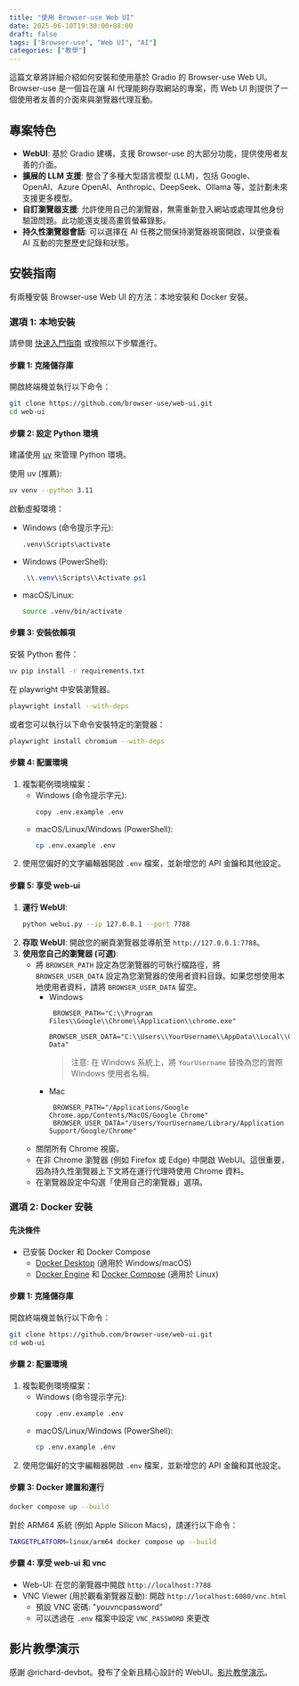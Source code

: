 ```yaml
---
title: "使用 Browser-use Web UI"
date: 2025-06-10T19:30:00+08:00
draft: false
tags: ["Browser-use", "Web UI", "AI"]
categories: ["教學"]
---
```


這篇文章將詳細介紹如何安裝和使用基於 Gradio 的 Browser-use Web UI。Browser-use 是一個旨在讓 AI 代理能夠存取網站的專案，而 Web UI 則提供了一個使用者友善的介面來與瀏覽器代理互動。

## 專案特色

*   **WebUI**: 基於 Gradio 建構，支援 Browser-use 的大部分功能，提供使用者友善的介面。
*   **擴展的 LLM 支援**: 整合了多種大型語言模型 (LLM)，包括 Google、OpenAI、Azure OpenAI、Anthropic、DeepSeek、Ollama 等，並計劃未來支援更多模型。
*   **自訂瀏覽器支援**: 允許使用自己的瀏覽器，無需重新登入網站或處理其他身份驗證問題。此功能還支援高畫質螢幕錄影。
*   **持久性瀏覽器會話**: 可以選擇在 AI 任務之間保持瀏覽器視窗開啟，以便查看 AI 互動的完整歷史記錄和狀態。

## 安裝指南

有兩種安裝 Browser-use Web UI 的方法：本地安裝和 Docker 安裝。

### 選項 1: 本地安裝

請參閱 [快速入門指南](https://docs.browser-use.com/quickstart#prepare-the-environment) 或按照以下步驟進行。

#### 步驟 1: 克隆儲存庫

開啟終端機並執行以下命令：

```bash
git clone https://github.com/browser-use/web-ui.git
cd web-ui
```

#### 步驟 2: 設定 Python 環境

建議使用 [uv](https://docs.astral.sh/uv/) 來管理 Python 環境。

使用 uv (推薦):

```bash
uv venv --python 3.11
```

啟動虛擬環境：

*   Windows (命令提示字元):
    ```cmd
    .venv\Scripts\activate
    ```
*   Windows (PowerShell):
    ```powershell
    .\\.venv\\Scripts\\Activate.ps1
    ```
*   macOS/Linux:
    ```bash
    source .venv/bin/activate
    ```

#### 步驟 3: 安裝依賴項

安裝 Python 套件：

```bash
uv pip install -r requirements.txt
```

在 playwright 中安裝瀏覽器。

```bash
playwright install --with-deps
```

或者您可以執行以下命令安裝特定的瀏覽器：

```bash
playwright install chromium --with-deps
```

#### 步驟 4: 配置環境

1.  複製範例環境檔案：
    *   Windows (命令提示字元):
        ```bash
        copy .env.example .env
        ```
    *   macOS/Linux/Windows (PowerShell):
        ```bash
        cp .env.example .env
        ```
2.  使用您偏好的文字編輯器開啟 `.env` 檔案，並新增您的 API 金鑰和其他設定。

#### 步驟 5: 享受 web-ui

1.  **運行 WebUI**:
    ```bash
    python webui.py --ip 127.0.0.1 --port 7788
    ```
2.  **存取 WebUI**: 開啟您的網頁瀏覽器並導航至 `http://127.0.0.1:7788`。
3.  **使用您自己的瀏覽器 (可選)**:
    *   將 `BROWSER_PATH` 設定為您瀏覽器的可執行檔路徑，將 `BROWSER_USER_DATA` 設定為您瀏覽器的使用者資料目錄。如果您想使用本地使用者資料，請將 `BROWSER_USER_DATA` 留空。
        *   Windows
            ```env
             BROWSER_PATH="C:\\Program Files\\Google\\Chrome\\Application\\chrome.exe"
             BROWSER_USER_DATA="C:\\Users\\YourUsername\\AppData\\Local\\Google\\Chrome\\User Data"
            ```
            > 注意: 在 Windows 系統上，將 `YourUsername` 替換為您的實際 Windows 使用者名稱。
        *   Mac
            ```env
             BROWSER_PATH="/Applications/Google Chrome.app/Contents/MacOS/Google Chrome"
             BROWSER_USER_DATA="/Users/YourUsername/Library/Application Support/Google/Chrome"
            ```
    *   關閉所有 Chrome 視窗。
    *   在非 Chrome 瀏覽器 (例如 Firefox 或 Edge) 中開啟 WebUI。這很重要，因為持久性瀏覽器上下文將在運行代理時使用 Chrome 資料。
    *   在瀏覽器設定中勾選「使用自己的瀏覽器」選項。

### 選項 2: Docker 安裝

#### 先決條件

*   已安裝 Docker 和 Docker Compose
    *   [Docker Desktop](https://www.docker.com/products/docker-desktop/) (適用於 Windows/macOS)
    *   [Docker Engine](https://docs.docker.com/engine/install/) 和 [Docker Compose](https://docs.docker.com/compose/install/) (適用於 Linux)

#### 步驟 1: 克隆儲存庫

開啟終端機並執行以下命令：

```bash
git clone https://github.com/browser-use/web-ui.git
cd web-ui
```

#### 步驟 2: 配置環境

1.  複製範例環境檔案：
    *   Windows (命令提示字元):
        ```bash
        copy .env.example .env
        ```
    *   macOS/Linux/Windows (PowerShell):
        ```bash
        cp .env.example .env
        ```
2.  使用您偏好的文字編輯器開啟 `.env` 檔案，並新增您的 API 金鑰和其他設定。

#### 步驟 3: Docker 建置和運行

```bash
docker compose up --build
```

對於 ARM64 系統 (例如 Apple Silicon Macs)，請運行以下命令：

```bash
TARGETPLATFORM=linux/arm64 docker compose up --build
```

#### 步驟 4: 享受 web-ui 和 vnc

*   Web-UI: 在您的瀏覽器中開啟 `http://localhost:7788`
*   VNC Viewer (用於觀看瀏覽器互動): 開啟 `http://localhost:6080/vnc.html`
    *   預設 VNC 密碼: "youvncpassword"
    *   可以透過在 `.env` 檔案中設定 `VNC_PASSWORD` 來更改


## 影片教學演示
感謝 @richard-devbot。發布了全新且精心設計的 WebUI。[影片教學演示](https://github.com/warmshao/browser-use-webui/issues/1#issuecomment-2573393113)。
